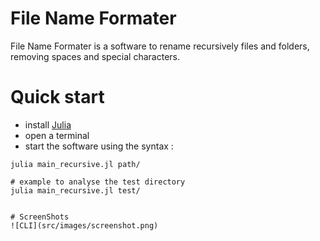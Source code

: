 

#  File Name Formater
File Name Formater is a software to rename recursively files and folders, removing spaces and special characters.


# Quick start
- install [Julia](https://julialang.org/downloads/)
- open a terminal
- start the software using the syntax :

```
julia main_recursive.jl path/   

# example to analyse the test directory
julia main_recursive.jl test/   
```
```

# ScreenShots
![CLI](src/images/screenshot.png)
